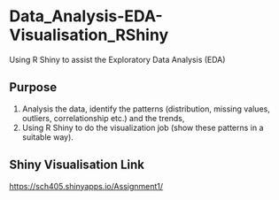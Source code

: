 # Data_Analysis-EDA-Visualisation_RShiny
Using R Shiny to assist the Exploratory Data Analysis (EDA)
## Purpose
1. Analysis the data, identify the patterns (distribution, missing values, outliers, correlationship etc.) and the trends, 
2. Using R Shiny to do the visualization job (show these patterns in a suitable way). 

## Shiny Visualisation Link
https://sch405.shinyapps.io/Assignment1/

